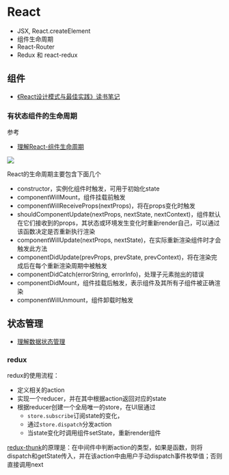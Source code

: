 React
===
* JSX, React.createElement
* 组件生命周期
* React-Router
* Redux 和 react-redux




## 组件
* [《React设计模式与最佳实践》读书笔记](https://www.shymean.com/article/%E3%80%8AReact%E8%AE%BE%E8%AE%A1%E6%A8%A1%E5%BC%8F%E4%B8%8E%E6%9C%80%E4%BD%B3%E5%AE%9E%E8%B7%B5%E3%80%8B%E8%AF%BB%E4%B9%A6%E7%AC%94%E8%AE%B0)

### 有状态组件的生命周期
参考
* [理解React-组件生命周期](https://juejin.im/post/5a9a0ff26fb9a028b92c9a29)

![](https://timgsa.baidu.com/timg?image&quality=80&size=b9999_10000&sec=1520253711095&di=71e09be1902f051e242ceb66cb71e7b2&imgtype=0&src=http%3A%2F%2Fstatic.open-open.com%2Flib%2FuploadImg%2F20170502%2F20170502142621_556.png)

React的生命周期主要包含下面几个
* constructor，实例化组件时触发，可用于初始化state
* componentWillMount，组件挂载前触发
* componentWillReceiveProps(nextProps)，将在props变化时触发
* shouldComponentUpdate(nextProps, nextState, nextContext)，组件默认在它们接收到的props，其状态或环境发生变化时重新render自己，可以通过该函数决定是否重新执行渲染
* componentWillUpdate(nextProps, nextState)，在实际重新渲染组件时才会触发此方法
* componentDidUpdate(prevProps, prevState, prevContext)，将在渲染完成后在每个重新渲染周期中被触发
* componentDidCatch(errorString, errorInfo)，处理子元素抛出的错误
* componentDidMount，组件挂载后触发，表示组件及其所有子组件被正确渲染
* componentWillUnmount，组件卸载时触发

## 状态管理
* [理解数据状态管理](https://www.shymean.com/article/%E7%90%86%E8%A7%A3%E6%95%B0%E6%8D%AE%E7%8A%B6%E6%80%81%E7%AE%A1%E7%90%86)

### redux
redux的使用流程：
* 定义相关的action
* 实现一个reducer，并在其中根据action返回对应的state
* 根据reducer创建一个全局唯一的store，在UI层通过
    * `store.subscribe`订阅state的变化，
    * 通过`store.dispatch`分发action
    * 当state变化时调用组件setState，重新render组件

[redux-thunk](https://github.com/reduxjs/redux-thunk/blob/master/src/index.js)的原理是：在中间件中判断action的类型，如果是函数，则将dispatch和getState传入，并在该action中由用户手动dispatch事件枚举值；否则直接调用next

